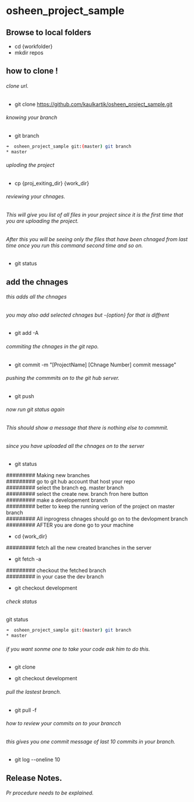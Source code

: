 # osheen_project_sample

## Browse to local folders  
* cd {workfolder} 
* mkdir repos  

## how to clone !  

###### clone url. 
* git clone https://github.com/kaulkartik/osheen_project_sample.git

###### knowing your branch  
* git branch 

```bash
➜  osheen_project_sample git:(master) git branch
* master
````
###### uploding the project   
* cp {proj_exiting_dir} {work_dir}

###### reviewing your chnages. 
###### This will give you list of all files in your project  since it is the   first time that you are uploading the project.  
###### After this you will be seeing only the files that have been chnaged from   last time once you run this command second time and so on.  
* git status  

## add the chnages  
###### this adds all the chnages   
###### you may also add selected chnages but  -{option} for that is diffrent   
* git add -A

###### commiting the chnages in the git repo. 
* git commit -m "[ProjectName] [Chnage Number] commit message"

###### pushing the commmits on to the git hub server. 
* git push 

###### now run git status again 
###### This should show a message that there is nothing else to commmit. 
###### since you have uploaded all the chnages on to the server   
* git status 

######### Making new branches  
######### go to git hub account that host your repo   
######### select the branch eg. master branch  
######### select the create new. branch fron here button  
######### make a developement branch   
######### better to keep the running verion of the project on master branch  
######### All inprogress chnages should go on to the devlopment branch   
######### AFTER you are done go to your machine    
* cd {work_dir}

######### fetch all the new created branches in the server   
* git fetch -a

######### checkout the fetched branch     
######### in your case the dev branch    
* git checkout development 

###### check status   
git status 
```bash
➜  osheen_project_sample git:(master) git branch
* master
````

###### if you want sonme one to take your code ask him to do this. 
* git clone <clone url>

* git checkout development 

###### pull the lastest branch. 
* git pull -f 

###### how to review your commits on to your brancch   
###### this gives you one commit message of last 10  commits in your branch. 
* git log --oneline 10

## Release Notes. 
###### Pr procedure needs to be explained.  
